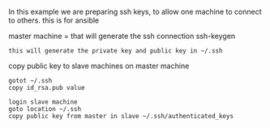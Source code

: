 In this example we are preparing ssh keys, to allow one machine to connect to others. this is for ansible

master machine = that will generate the ssh connection
ssh-keygen
```
this will generate the private key and public key in ~/.ssh
```

copy public key to slave machines
on master machine
```
gotot ~/.ssh
copy id_rsa.pub value

login slave machine
goto location ~/.ssh
copy public key from master in slave ~/.ssh/authenticated_keys
```
